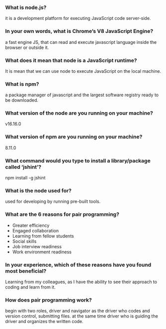 ### What is node.js?
it is a development platform for executing JavaScript code server-side.


### In your own words, what is Chrome’s V8 JavaScript Engine?
a fast engine JS, that can read and execute javascript language inside the browser or outside it.


### What does it mean that node is a JavaScript runtime?
It is mean that we can use node to execute JavaScript on the local machine.


### What is npm?
a package manager of javascript and the largest software registry ready to be downloaded.

### What version of the node are you running on your machine?
v16.16.0


### What version of npm are you running on your machine?
8.11.0


### What command would you type to install a library/package called ‘jshint’?

npm install -g jshint


### What is the node used for?

used for developing by running pre-built tools.

### What are the 6 reasons for pair programming?

- Greater efficiency
- Engaged collaboration
- Learning from fellow students
- Social skills
- Job interview readiness
- Work environment readiness



### In your experience, which of these reasons have you found most beneficial?

Learning from my colleagues, as I have the ability to see their approach to coding and learn from it.



### How does pair programming work?

begin with two roles, driver and navigator as the driver who codes and version control, submitting files.
at the same time driver who is guiding the driver and organizes the written code.



